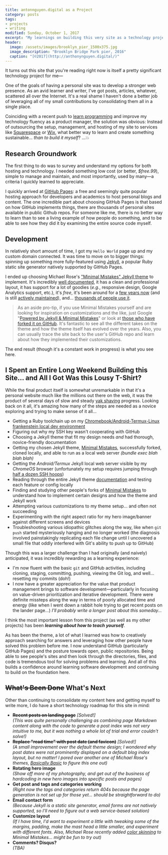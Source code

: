 ```yaml
---
title: antonnguyen.digital as a Project
category: posts
tags: 
- projects
- writing
modified: Sunday, October 1, 2017
excerpt: "My learnings on building this very site as a technology project. Choosing GitHub Pages, Jekyll, a theme, and the dozens of pitfalls along the way."
header:
  image: /assets/images/brooklyn_pier_1500x375.jpg
  image_description: "Brooklyn Bridge Park pier, 2016"
  caption: "[©2017](http://anthonynguyen.digital/)"
---
```


It turns out this site that you're reading right now is itself a pretty significant technology project for me— 

One of the goals of having a personal site was to develop a stronger web presence. As an avid learner and writer, I've got posts, articles, whatever, scattered all over the Internet. It's a real shame I haven't done a better job of leveraging all of my small contributions by consolidating them all in a single place.

Coinciding with a recent push to [learn programming](https://medium.com/@clumsycontraria/learning-to-code-on-a-bone-stock-chromebook-a7d0e75303bb) and improve my technology fluency as a product manager, the solution was obvious: Instead of outsourcing the setup, management, and hosting of my site to services like [Squarespace](https://www.squarespace.com/) or [Wix](https://www.wix.com/), what better way to learn and create something sustainable... *than to build it myself*? ...:boom:

## Research Groundwork

The first thing to do was to survey and understand my options for both hosting and technology. I needed something low cost (or better, *$free.99*), simple to manage and maintain, and most importantly, used by many—a criteria I quickly learned to appreciate.

I quickly arrived at [GitHub Pages](https://pages.github.com/): a free and seemingly quite popular hosting approach for developers and academics to host personal blogs and content. The one incredible part about choosing GitHub Pages is that based on how GitHub implements things, there are thousands of personal sites available in public Github repos. For someone like me, there is no better way to learn than to see a living example of how people do something, and to be able to see how they did it by examining the entire source code myself.

## Development

In relatively short amount of time, I got my `Hello World` page up and my custom domain connected. It was time to move on to bigger things: spinning up something more fully-featured using [Jekyll](https://jekyllrb.com/), a popular Ruby static site generator natively supported by GitHub Pages. 

I ended up choosing Michael Rose's ["Minimal Mistakes" Jekyll theme](https://mademistakes.com/work/minimal-mistakes-jekyll-theme/) to implement. It's incredibly [well documented](https://mmistakes.github.io/minimal-mistakes/docs/quick-start-guide/), it has a clean and professional layout, it has support for a lot of goodies (*e.g.*,  responsive design, Google Analytics support, etc.), it's *free*, it's been around for a [few years now](https://mmistakes.github.io/minimal-mistakes/docs/history/) (and is still [actively maintained](https://github.com/mmistakes/minimal-mistakes/releases/tag/4.6.0)), and... [thousands of people use it](https://github.com/mmistakes/minimal-mistakes/network/members). 

> As an aside pro-tip, if you use Minimal Mistakes yourself and are looking for inspiration on customizations and the like, just Google "[Powered by Jekyll & Minimal Mistakes](https://www.google.com/search?q="Powered+by+Jekyll+%26+Minimal+Mistakes")" or look at [those who have forked it on GitHub]((https://github.com/mmistakes/minimal-mistakes/network/members)). It's fantastic to see all the different takes on the theme and how the theme itself has evolved over the years. Also, you can usually trace the site back to the user's GitHub repo and learn about how they implemented their customizations.  


The end result (though it's a constant work in progress) is what you see here.

## I Spent an Entire Long Weekend Building this Site... and All I Got Was this Lousy T-Shirt?

While the final product itself is somewhat unremarkable in that it's a personal website much like the millions out there on the web, it was the product of several days of slow and steady [yak shaving](http://www.hanselman.com/blog/YakShavingDefinedIllGetThatDoneAsSoonAsIShaveThisYak.aspx) progress. Looking back on it all, it's amazing how many of the steps are needed as a novice exploring and trying to make sense of it all...

* Getting a Ruby toolchain up on my [Chromebook/Android-Termux-Linux frankenstein local dev environment](https://medium.com/@clumsycontraria/learning-to-code-on-a-bone-stock-chromebook-a7d0e75303bb)
* Figuring out why my SSH key wasn't cooperating with GitHub 
* Choosing a Jekyll theme that fit my design needs *and* had thorough, novice-friendly documentation
* Getting my chosen Jekyll theme, [Minimal Mistakes](https://mmistakes.github.io/minimal-mistakes/), successfully forked, cloned locally, and able to run as a local web server *(bundle exec blah blah blah)* 
* Getting the *Android/Termux* Jekyll local web server visible by my *ChromeOS* browser (unfortunately my setup requires jumping through [half a dozen SSH hoops](https://medium.com/@clumsycontraria/learning-to-code-on-a-bone-stock-chromebook-a7d0e75303bb#a519))
* Reading through the entire Jekyll theme [documentation](https://mmistakes.github.io/minimal-mistakes/docs/quick-start-guide/) and testing each feature or config locally 
* Finding and studying other people's forks of [Minimal Mistakes](https://mmistakes.github.io/minimal-mistakes/) to understand how to implement certain designs and how the theme and Jekyll work
* Attempting various customizations to my theme setup... and often not succeeding
* Experimenting with the right aspect ratio for my hero image/banner against different screens and devices
* Troubleshooting various idiopathic glitches along the way, like when `git push` started mysteriously hanging and no longer worked (the diagnosis involved painstakingly replicating each file change until I uncovered a small file that oddly interfered with Git's ability to push up to GitHub)

Though this was a larger challenge than I had originally (and naively) anticipated, it was incredibly rewarding as a learning experience:

* I'm now fluent with the basic `git` and GitHub activities, including cloning, staging, committing, pushing, viewing the Git log, and well... resetting my commits (doh!)
* I now have a greater appreciation for the value that product management brings to software development—particularly in focusing on value-driven prioritization and iterative development. There were definite missteps along the way in terms of poorly allocated time and energy (like when I went down a rabbit hole trying to get recent posts on the lander page...) *I'll probably write a longer post about this someday...*

I think the most important lesson from this project (as well as my other projects) has been ***learning about how to teach yourself***. 

As has been the theme, a lot of what I learned was how to creatively approach searching for answers and leveraging how other people have solved this problem before me. I now understand GitHub (particularly GitHub Pages) and the posture towards open, public repositories. Being able to see people's sites and then look through the directories, files, and code is tremendous tool for solving problems and learning. And all of this builds a confidence around learning software development and continuing to build on the foundation here.

## ~~What's Been Done~~ What's Next

Other than continuing to consolidate my content here and getting myself to write more, I do have a short technology roadmap for this site in mind:

* ~~**Recent posts on landing page**~~  *[Solved!]*  
*(This was quite personally challenging as combining page Markdown content along with the code to generate a post index was not very intuitive to me, but it was nothing a whole lot of trial and error couldn't solve!)*
* ~~**Replace "read time" with post date (and favicon)**~~ *[Solved!]*  
*(A small improvement over the default theme design; I wondered why post dates were not prominently displayed on a default blog index layout, but no matter! I pored over another one of Michael Rose's themes, [Basically Basic](https://mademistakes.com/work/basically-basic-jekyll-theme/) to figure this one out)*
* **Rotating hero image**  
*(Show off more of my photography, and get out of the business of hardcoding in new hero images into specific posts and pages)*
* **Get post and tags and categories working**  
*(Right now the tags and categories return 404s because the page generation is not set up for those yet... should be straightforward to do)*
* **Email contact form**  
*(Because Jekyll is a static site generator, email forms are not natively supported, so I'll need to figure out a web service-based solution)*
* **Customize layout**  
*(If I have time, I'd want to experiment a little with tweaking some of the margins, padding, make the mast head a little smaller, and experiment with different fonts. Also, Michael Rose recently added [color skinning](https://twitter.com/mmistakes/status/907691710058287104) to Minimal Mistakes... might be fun to try out)*
* **Comments? Disqus?**  
*(TBA)*